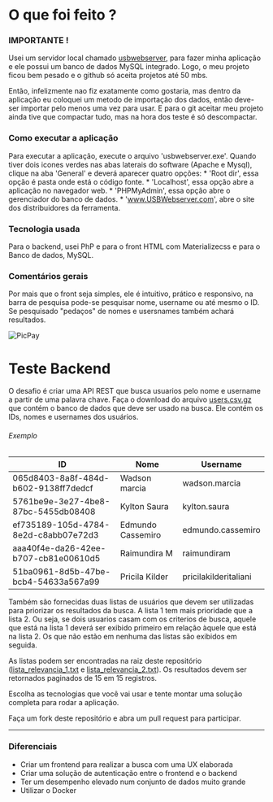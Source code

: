 # O que foi feito ?

### IMPORTANTE !
Usei um servidor local chamado [usbwebserver](http://www.usbwebserver.net/en/), para fazer minha aplicação e ele possui um banco de dados MySQL integrado. Logo, o meu projeto ficou bem pesado e o github só aceita projetos até 50 mbs.

Então, infelizmente nao fiz exatamente como gostaria, mas dentro da aplicação eu coloquei um metodo de importação dos dados, então deve-ser importar pelo menos uma vez para usar. E para o git aceitar meu projeto ainda tive que compactar tudo, mas na hora dos teste é só descompactar.

### Como executar a aplicação

Para executar a aplicação, execute o arquivo 'usbwebserver.exe'. Quando tiver dois icones verdes nas abas laterais do software (Apache e Mysql), clique na aba 'General' e deverá aparecer quatro opções:
    * 'Root dir', essa opção é pasta onde está o código fonte.
    * 'Localhost', essa opção abre a aplicação no navegador web.
    * 'PHPMyAdmin', essa opção abre o gerenciador do banco de dados.
    * 'www.USBWebserver.com', abre o site dos distribuidores da ferramenta.

### Tecnologia usada

Para o backend, usei PhP e para o front HTML com Materializecss e para o Banco de dados, MySQL.

### Comentários gerais

Por mais que o front seja simples, ele é intuitivo, prático e responsivo, na barra de pesquisa pode-se pesquisar nome, username ou até mesmo o ID. Se pesquisado "pedaços" de nomes e usersnames também achará resultados.

![PicPay](https://user-images.githubusercontent.com/1765696/26998603-711fcf30-4d5c-11e7-9281-0d9eb20337ad.png)

# Teste Backend

O desafio é criar uma API REST que busca usuarios pelo nome e username a partir de uma palavra chave. Faça o download do arquivo [users.csv.gz](https://s3.amazonaws.com/careers-picpay/users.csv.gz) que contém o banco de dados que deve ser usado na busca. Ele contém os IDs, nomes e usernames dos usuários.

###### Exemplo
| ID                                   | Nome              | Username             |
|--------------------------------------|-------------------|----------------------|
| 065d8403-8a8f-484d-b602-9138ff7dedcf | Wadson marcia     | wadson.marcia        |
| 5761be9e-3e27-4be8-87bc-5455db08408  | Kylton Saura      | kylton.saura         |
| ef735189-105d-4784-8e2d-c8abb07e72d3 | Edmundo Cassemiro | edmundo.cassemiro    |
| aaa40f4e-da26-42ee-b707-cb81e00610d5 | Raimundira M      | raimundiram          |
| 51ba0961-8d5b-47be-bcb4-54633a567a99 | Pricila Kilder    | pricilakilderitaliani|



Também são fornecidas duas listas de usuários que devem ser utilizadas para priorizar os resultados da busca. A lista 1 tem mais prioridade que a lista 2. Ou seja, se dois usuarios casam com os criterios de busca, aquele que está na lista 1 deverá ser exibido primeiro em relação àquele que está na lista 2. Os que não estão em nenhuma das listas são exibidos em seguida.

As listas podem ser encontradas na raiz deste repositório ([lista_relevancia_1.txt](lista_relevancia_1.txt) e [lista_relevancia_2.txt](lista_relevancia_2.txt)).
Os resultados devem ser retornados paginados de 15 em 15 registros.

Escolha as tecnologias que você vai usar e tente montar uma solução completa para rodar a aplicação.

Faça um fork deste repositório e abra um pull request para participar.

-----

### Diferenciais

- Criar um frontend para realizar a busca com uma UX elaborada
- Criar uma solução de autenticação entre o frontend e o backend
- Ter um desempenho elevado num conjunto de dados muito grande
- Utilizar o Docker

